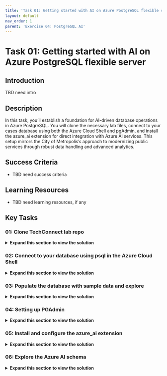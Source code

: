 ```yaml
---
title: 'Task 01: Getting started with AI on Azure PostgreSQL flexible server'
layout: default
nav_order: 1
parent: 'Exercise 04: PostgreSQL AI'
---
```


# Task 01: Getting started with AI on Azure PostgreSQL flexible server 

## Introduction

TBD need intro 

## Description

In this task, you’ll establish a foundation for AI-driven database operations in Azure PostgreSQL. You will clone the necessary lab files, connect to your cases database using both the Azure Cloud Shell and pgAdmin, and install the azure_ai extension for direct integration with Azure AI services. This setup mirrors the City of Metropolis’s approach to modernizing public services through robust data handling and advanced analytics.

## Success Criteria

- TBD need success criteria
  
## Learning Resources

- TBD need learning resources, if any
  
## Key Tasks

### 01: Clone TechConnect lab repo

 <details markdown="block"> 
  <summary><strong>Expand this section to view the solution</strong></summary> 
   
#### Connection Instructions 

1. Sign in to the virtual machine with the following credentials:

    | Item | Value |
    |:--------|:--------|
    | Username   | **@lab.VirtualMachine(Win11-Pro-Base-VM).Username**   |
    | Password  | **@lab.VirtualMachine(Win11-Pro-Base-VM).Password**   |

    {: .highlight }
    > Select the **Type Text** icon to enter the associated text into the virtual machine. 


#### Clone TechConnect lab repo

The City of Metropolis relies on standardized scripts and templates to manage its data environment. By cloning the TechConnect lab repository, you ensure that everyone follows the same procedures when deploying AI features.
In this task, you will clone the TechConnect lab repository, which contains the scripts and configuration files needed to configure AI features within an Azure Database for PostgreSQL Flexible Server environment.

1. Open a browser, go to [https://portal.azure.com](https://portal.azure.com), then sign in with your lab credentials:

    | Item | Value |
    |:--------|:--------|
    | Username   | @lab.CloudPortalCredential(User1).Username   |
    | Password  | @lab.CloudPortalCredential(User1).Password   |

1. Select the **Cloud Shell** icon in Azure's global controls to open a new [Cloud Shell](https://learn.microsoft.com/azure/cloud-shell/overview) pane.

    ![Screenshot of the Azure toolbar with the Cloud Shell icon highlighted by a red box.](../media/12-portal-toolbar-cloud-shell.png)

1. Select **Bash**.

    ![Screenshot of the Azure toolbar with the Cloud Shell icon highlighted by a red box.](../media/select_bash.png)

1. Select **No storage account required**, select your **Subscription**, then select **Apply**.

    ![Screenshot of the Azure toolbar with the Cloud Shell icon highlighted by a red box.](../media/select_storage.png)

1. At the Cloud Shell prompt, enter the following to clone the GitHub repo containing exercise resources:

    ```
    git clone https://github.com/Azure-Samples/mslearn-pg-ai.git
    ```

</details> 

### 02: Connect to your database using psql in the Azure Cloud Shell

 <details markdown="block"> 
  <summary><strong>Expand this section to view the solution</strong></summary> 
   
Municipal IT teams often work in varied environments. Using the Azure Cloud Shell ensures secure, consistent access to PostgreSQL resources without requiring local installations or complex VPN setups.
In this task, you’ll connect to the **cases** database on your Azure Database for PostgreSQL flexible server using the [psql command-line utility](https://www.postgresql.org/docs/current/app-psql.html) from the [Azure Cloud Shell](https://learn.microsoft.com/azure/cloud-shell/overview).

1. In the Azure portal, under the **Navigate** section, select **Resource Groups**

    ![s20lnz6l.jpg](../media/s20lnz6l.jpg)

1. Select **ResourceGroup1**.
    
1. In the resource group, select the pre-deployed **Azure Database for PostgreSQL Flexible Server** resource.

    ![on8omp7m.jpg](../media/on8omp7m.jpg)

    {: .warning }
    > It may take 5-10 minutes to start and finish deploying.

    ![u4fenkqc.jpg](../media/u4fenkqc.jpg)

1. In the left service menu, under **Settings**, select **Databases**.

1. Select **Connect** to the right of the **cases** database.

    ![Screenshot of the Azure Database for PostgreSQL Databases page. Databases and Connect for the cases database are highlighted by red boxes.](../media/postgresql-cases-database-connect.png)

1. On the **Open New Cloud Shell** dialog, select **Continue**. You will not lose the previously cloned content.

1. At the **Password for user pgAdmin** prompt in the Cloud Shell, enter the password for the **pgAdmin** sign in.

    {: .warning }
    The text cursor for password entry does not move as you type.

    > Password: **passw0rd**

    Once signed in, the **psql** prompt for the **cases** database is displayed.

    ![kn2r0ihw.jpg](../media/kn2r0ihw.jpg)

1. You'll continue working in the Cloud Shell throughout the remainder of this exercise, so it may be helpful to select the **Maximize** button at the upper right of the pane.

    ![Screenshot of the Azure Cloud Shell pane with the Maximize button highlighted by a red box.](../media/azure-cloud-shell-pane-maximize-new.png)

</details>    

### 03: Populate the database with sample data and explore

 <details markdown="block"> 
  <summary><strong>Expand this section to view the solution</strong></summary> 

Before configuring AI services, the City of Metropolis needs relevant test data. By creating tables and inserting sample records, officials can validate the AI features on realistic data (e.g., legal cases or citizen service requests).
In this task, you will add a couple of tables to the **cases** database and populate them with sample data so you have information to work with as you review the extension's functionality.

1. Run the following commands to create the **cases** tables for storing law cases data:

    ```
    \i mslearn-pg-ai/Setup/SQLScript/initialize_dataset.sql;
    ```

1. Enter the following command to allow the extended display to be automatically applied:

    ```
    \x auto
    ```

    {: .important }
    >Enabling the extended display for query results in psql improves the readability of output for subsequent commands. 

1. Retrieve a sample of data from the **cases** table. This allows us to examine the structure and content of the data stored in the database.

    ```
    SELECT * FROM cases
    LIMIT 1;
    ```

    ![5glolknh.jpg](../media/5glolknh.jpg)

</details>    

### 04: Setting up PGAdmin

 <details markdown="block"> 
  <summary><strong>Expand this section to view the solution</strong></summary> 

Beyond command-line interfaces, the City of Metropolis benefits from a graphical tool for easier database management. pgAdmin streamlines administrative tasks, letting staff quickly configure AI capabilities.
In this task, after verifying connections via the Azure Cloud Shell, you'll switch to [pgAdmin](https://www.pgadmin.org/) — a robust, open-source platform for PostgreSQL administration and development. This step accelerates the city’s ability to configure and manage AI features.

Using pgAdmin makes it easier to explore the output and understand how the AI features work in PostgreSQL. 

1. Open a new tab, then go to [https://portal.azure.com](https://portal.azure.com).

1. Under **Navigate**, select **Resource Groups**.

1. Select **ResourceGroup1**.

1. In the resource group, select the **Azure Database for PostgreSQL Flexible Server** resource.

    ![on8omp7m.jpg](../media/on8omp7m.jpg)

1. Paste the value of **Server name** into the below text box. This will be used to connect to the server.

    @lab.TextBox(PGHOST)

    ![bpkrinpa.jpg](../media/bpkrinpa.jpg)

1. On the service menu, under **Settings**, select **Connect**. Follow instructions in Azure Portal on how to connect to pgAdmin.

    ![Connecting to pgAdmin from Azure](../media/pgAdmin-from-azure.png)

    {: .highlight }
    > pgAdmin is already installed on your VM.

1. On your VM's desktop, open **pgAdmin 4 v8**.

1. In the pgAdmin 4 interface, on the left browser tree, right-click **Servers**, select **Register**, then select **Server**.

    ![9qpdmqu5.jpg](../media/9qpdmqu5.jpg)

1. On the **Register - Server** window, in the **Name** field, enter Azure Database for PostgreSQL.

1. Select the **Connection** tab, then enter the following:

    | Item | Value |
    |:--------|:--------|
    | Host name/address  | @lab.Variable(PGHOST)   |
    | Port  | **5432**   |
    | Maintenance database  | cases   |
    | Username  | pgAdmin   |
    | Password  | passw0rd   |

    ![hcqnvf0c.jpg](../media/hcqnvf0c.jpg)

1. Select **Save** on the bottom right to save the server registration. pgAdmin 4 will establish the connection.

    {: .note }
    > Once connected, you can expand the server in the left browser tree to view databases, schemas, and tables. You can also interact with the server using the built-in query tool and manage your database objects.

1. On the left browser tree, expand **Azure Database for PostgreSQL**, then expand **Databases**, then select **cases**.

    ![au30uz1r.jpg](../media/au30uz1r.jpg)

1. With **cases** selected, select the **Query Tool** button at the top of that pane to start working with queries in the upcoming sections.

    ![6wsuu6m6.jpg](../media/6wsuu6m6.jpg)

</details>    

### 05: Install and configure the azure_ai extension

 <details markdown="block"> 
  <summary><strong>Expand this section to view the solution</strong></summary> 

For advanced data processing, Metropolis must integrate Azure AI services directly within PostgreSQL. The azure_ai extension allows seamless interaction with Azure OpenAI and Azure AI Language services.
In this task, you will install the **azure_ai** extension into your database and set up connections to your Azure AI Services resources. Doing so enables direct communication for automated text analysis, summarizations, and more.

{: .note }
> You'll use **pgAdmin** for the following steps.

<!--Before using the **azure_ai** extension, you must install it into your database and configure it to connect to your Azure AI Services resources. The **azure_ai** extension allows you to integrate the Azure OpenAI and Azure AI Language services into your database. -->

{: .important }
> Before an extension can be installed and used in an Azure Database for PostgreSQL flexible server database, it must be added to the server's **allowlist**, as described in [how to use PostgreSQL extensions](https://learn.microsoft.com/azure/postgresql/flexible-server/concepts-extensions#how-to-use-postgresql-extensions).

To enable the extension in your database, follow these steps:

1. Enter the following command in the pgAdmin **Query** pane. 

    ```
    SHOW azure.extensions;
    ```

    {: .note }
    > This verifies the **azure_ai**, **vector**, **age** and **pg_diskann** extensions were successfully added to your server's **allowlist** by the Bicep deployment script that ran when setting up your environment.

1. Select the **Execute script** button.

    ![9es8tm4z.jpg](../media/9es8tm4z.jpg)

1. Your output will look similar to the following:

    ![4rrxndst.jpg](../media/4rrxndst.jpg)

1. Install the **azure_ai** extension using the [CREATE EXTENSION](https://www.postgresql.org/docs/current/sql-createextension.html) command. Overwrite the previous query used with the following:

    ```
    CREATE EXTENSION IF NOT EXISTS azure_ai;
    ```

{: .important }
> **CREATE EXTENSION** loads a new extension into the database by running its script file. This script typically creates new SQL objects such as functions, data types, and schemas. An error is thrown if an extension of the same name already exists. Adding **IF NOT EXISTS** allows the command to execute without throwing an error if it’s already installed.

![1rbkb707.jpg](../media/1rbkb707.jpg)

</details> 

### 06: Explore the Azure AI schema

 <details markdown="block"> 
  <summary><strong>Expand this section to view the solution</strong></summary> 
   
 Metropolis’s IT department needs to understand how AI services function within PostgreSQL to effectively manage user queries and automate tasks.

The **azure_ai** schema provides the framework for directly interacting with Azure AI and ML services from your database. It contains functions for setting up connections to those services and retrieving them from the **settings** table, also hosted in the same schema. The **settings** table provides secure storage in the database for endpoints and keys associated with your Azure AI and ML services.

{: .important }
> Review the schema: [Configure the azure_ai extension](https://learn.microsoft.com/en-us/azure/postgresql/flexible-server/generative-ai-azure-overview#configure-the-azure_ai-extension)

- Review the functions defined in the **azure_ai** schema. 

| Schema |  Name  | Result data type | Argument data types | Type  |
|:----------|:-------------|:------------------|:----------------------|:------|
|  azure_ai | get_setting | text      | key text      | func |
|  azure_ai | set_setting | void      | key text, value text | func |
|  azure_ai | version  | text      |           | func |

{: .important }
> Because the connection information for Azure AI services, including API keys, is stored in a configuration table in the database, the **azure_ai** extension defines a role called **azure_ai_settings_manager** to ensure this information is protected and accessible only to users who have been assigned that role. This role enables reading and writing of settings related to the extension. 

---

#### Exploring the Azure AI functions

Only members of the **azure_ai_settings_manager** role can invoke the **azure_ai.get_setting()** and **azure_ai.set_setting()** functions. In an Azure Database for PostgreSQL flexible server, all admin users (those with the **azure_pg_admin** role assigned) are also assigned the **azure_ai_settings_manager** role.

Once these settings are properly configured, Metropolis can quickly integrate cognitive services—for example, to process lengthy legal documents or citizen requests—directly in its database.

To demonstrate how you use the **azure_ai.set_setting()** and **azure_ai.get_setting()** functions, configure the connection with your Azure OpenAI resource.

1. Go to the tab where Cloud Shell is open, minimize the Cloud Shell pane, then select the **ResourceGroup1** breadcrumb link.

    ![r46paieg.jpg](../media/r46paieg.jpg)

1. Select the **Azure OpenAI** resource.

    ![jo30kfup.jpg](../media/jo30kfup.jpg)

1. On the Azure OpenAI resource page, in the service menu, under the **Resource Management** section, select **Keys and Endpoint**.

1. Enter the value for **KEY 1** in the below textbox:

    `@lab.TextBox(API_KEY)`

1. Enter the value for **Endpoint**:

    `@lab.TextBox(ENDPOINT)`

    ![Screenshot of the Azure OpenAI service's Keys and Endpoints page is displayed, with the KEY 1 and Endpoint copy buttons highlighted by red boxes.](./instructions282962/azure-openai-keys-and-endpoints.png)

    {: .important }
    > You can use either **KEY 1** or **KEY 2**. Always having two keys allows you to securely rotate and regenerate keys without causing service disruption.

1. Once you have your endpoint and key, maximize the **pgAdmin** window.

1. Enter the following in the **Query** pane to add your values to the configuration table:

    ```sql
    SELECT azure_ai.set_setting('azure_openai.endpoint', '@lab.Variable(ENDPOINT)');
    SELECT azure_ai.set_setting('azure_openai.subscription_key', '@lab.Variable(API_KEY)');
    ```

    {: .warning }
    > This code block uses your input from the above text boxes for **KEY 1** and **Endpoint**. 

1. Select the **Execute script** button on the toolbar. The input and output should look similar to the following.

    ![ew9kd8ez.jpg](../media/ew9kd8ez.jpg)

1. Verify the settings were written into the **azure_ai.settings** table. Enter the following, then select **Execute script**:

    ```sql
    SELECT azure_ai.get_setting('azure_openai.endpoint');
    ```

1. Enter the following, then select **Execute script**:

    ```sql
    SELECT azure_ai.get_setting('azure_openai.subscription_key');
    ```

    ![h9dxoetd.jpg](../media/h9dxoetd.jpg)

    The **azure_ai** extension is now connected to your Azure OpenAI account.

---

#### Review the Azure OpenAI schema

The **azure_openai** schema provides the ability to integrate the creation of vector embedding of text values into your database using Azure OpenAI. Using this schema, you can [generate embeddings with Azure OpenAI](https://learn.microsoft.com/azure/ai-services/openai/how-to/embeddings) directly from the database to create vector representations of input text, which can then be used in vector similarity searches, as well as consumed by machine learning models. 

The schema contains a single function, **create_embeddings()**, with two overloads. One overload accepts a single input string, and the other expects an array of input strings.

Review the details of the functions in the **azure_openai** schema: [Configure OpenAI endpoint and key](https://learn.microsoft.com/en-us/azure/postgresql/flexible-server/generative-ai-azure-openai#configure-openai-endpoint-and-key)

The documentation shows the two overloads of the **azure_openai.create_embeddings()** function, allowing you to review the differences between the two versions of the function and the types they return. 

1. Enter the following query and select **Execute script**:

    ```sql
    SELECT azure_openai.create_embeddings('text-embedding-3-small', 'Sample text for PostgreSQL Lab') AS vector;
    ```

    ![3204fmnv.jpg](../media/3204fmnv.jpg)

    {: .note }
    > This is a simplified example of using the function, creating a vector embedding for a sample query. The **deployment_name** parameter is set to **embedding**, which is the name of the deployment of the **text-embedding-3-small** model in your Azure OpenAI service. 


{: .important }
>[Embeddings](https://learn.microsoft.com/azure/postgresql/flexible-server/generative-ai-overview#embeddings) are a concept in machine learning and natural language processing (NLP) that involves representing objects such as words, documents, or entities, as [vectors](https://learn.microsoft.com/azure/postgresql/flexible-server/generative-ai-overview#vectors) in a multi-dimensional space.
>
> Embeddings allow machine learning models to evaluate how closely two pieces of information are related. This technique efficiently identifies relationships and similarities between data, allowing algorithms to identify patterns and make accurate predictions.
>
> The **azure_ai** extension allows you to generate embeddings for input text. To enable the generated vectors to be stored alongside the rest of your data in the database, you must install and [enable the vector extension](https://learn.microsoft.com/azure/postgresql/flexible-server/how-to-use-pgvector#enable-extension). However, that’s outside the scope of this exercise.

</details> 
